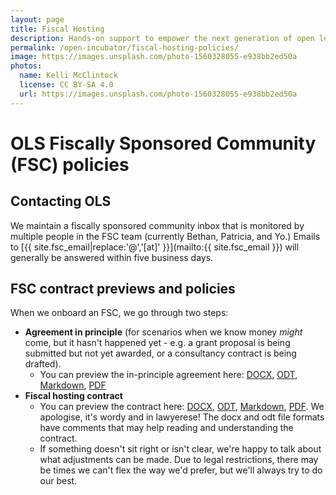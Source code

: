 ```yaml
---
layout: page
title: Fiscal Hosting
description: Hands-on support to empower the next generation of open leaders in research.
permalink: /open-incubator/fiscal-hosting-policies/
image: https://images.unsplash.com/photo-1560328055-e938bb2ed50a
photos:
  name: Kelli McClintock
  license: CC BY-SA 4.0
  url: https://images.unsplash.com/photo-1560328055-e938bb2ed50a
---
```


# OLS Fiscally Sponsored Community (FSC) policies

## Contacting OLS

We maintain a fiscally sponsored community inbox that is monitored by multiple people in the FSC team (currently Bethan, Patricia, and Yo.) Emails to [{{ site.fsc_email|replace:'@','[at]' }}](mailto:{{ site.fsc_email }}) will generally be answered within five business days. 

## FSC contract previews and policies

When we onboard an FSC, we go through two steps: 

- **Agreement in principle** (for scenarios when we know money _might_ come, but it hasn't happened yet - e.g. a grant proposal is being submitted but not yet awarded, or a consultancy contract is being drafted). 
    - You can preview the in-principle agreement here: [DOCX](in-principle-agreement/fsc-in-principle-agreement.docx), [ODT](in-principle-agreement/fsc-in-principle-agreement.odt), [Markdown](in-principle-agreement/fsc-in-principle-agreement.md), [PDF](in-principle-agreement/fsc-in-principle-agreement.pdf)
- **Fiscal hosting contract** 
    - You can preview the contract here: [DOCX](fsc-contract/fsc-contract.docx), [ODT](fsc-contract/fsc-contract.odt), [Markdown](fsc-contract/fsc-contract.md), [PDF](fsc-contract/fsc-contract.pdf).  We apologise, it's wordy and in lawyerese! The docx and odt file formats have comments that may help reading and understanding the contract. 
    - If something doesn't sit right or isn't clear, we're happy to talk about what adjustments can be made. Due to legal restrictions, there may be times we can't flex the way we'd prefer, but we'll always try to do our best. 
